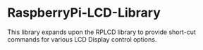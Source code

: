 # RaspberryPi-LCD-Library
This library expands upon the RPLCD library to provide short-cut commands for various LCD Display control options. 
